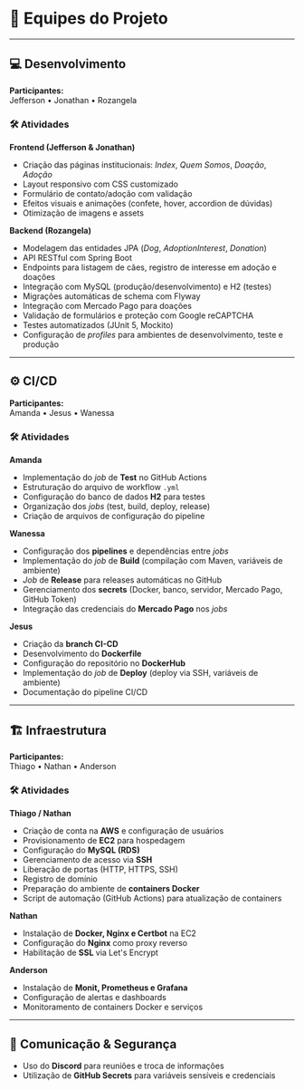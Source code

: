 # 👥 Equipes do Projeto

---

## 💻 Desenvolvimento

**Participantes:**  
Jefferson • Jonathan • Rozangela

### 🛠️ Atividades

**Frontend (Jefferson & Jonathan)**
- Criação das páginas institucionais: _Index_, _Quem Somos_, _Doação_, _Adoção_
- Layout responsivo com CSS customizado
- Formulário de contato/adoção com validação
- Efeitos visuais e animações (confete, hover, accordion de dúvidas)
- Otimização de imagens e assets

**Backend (Rozangela)**
- Modelagem das entidades JPA (_Dog_, _AdoptionInterest_, _Donation_)
- API RESTful com Spring Boot
- Endpoints para listagem de cães, registro de interesse em adoção e doações
- Integração com MySQL (produção/desenvolvimento) e H2 (testes)
- Migrações automáticas de schema com Flyway
- Integração com Mercado Pago para doações
- Validação de formulários e proteção com Google reCAPTCHA
- Testes automatizados (JUnit 5, Mockito)
- Configuração de _profiles_ para ambientes de desenvolvimento, teste e produção

---

## ⚙️ CI/CD

**Participantes:**  
Amanda • Jesus • Wanessa

### 🛠️ Atividades

**Amanda**
- Implementação do _job_ de **Test** no GitHub Actions
- Estruturação do arquivo de workflow `.yml`
- Configuração do banco de dados **H2** para testes
- Organização dos _jobs_ (test, build, deploy, release)
- Criação de arquivos de configuração do pipeline

**Wanessa**
- Configuração dos **pipelines** e dependências entre _jobs_
- Implementação do _job_ de **Build** (compilação com Maven, variáveis de ambiente)
- _Job_ de **Release** para releases automáticas no GitHub
- Gerenciamento dos **secrets** (Docker, banco, servidor, Mercado Pago, GitHub Token)
- Integração das credenciais do **Mercado Pago** nos _jobs_

**Jesus**
- Criação da **branch CI-CD**
- Desenvolvimento do **Dockerfile**
- Configuração do repositório no **DockerHub**
- Implementação do _job_ de **Deploy** (deploy via SSH, variáveis de ambiente)
- Documentação do pipeline CI/CD

---

## 🏗️ Infraestrutura

**Participantes:**  
Thiago • Nathan • Anderson

### 🛠️ Atividades

**Thiago / Nathan**
- Criação de conta na **AWS** e configuração de usuários
- Provisionamento de **EC2** para hospedagem
- Configuração do **MySQL (RDS)**
- Gerenciamento de acesso via **SSH**
- Liberação de portas (HTTP, HTTPS, SSH)
- Registro de domínio
- Preparação do ambiente de **containers Docker**
- Script de automação (GitHub Actions) para atualização de containers

**Nathan**
- Instalação de **Docker, Nginx e Certbot** na EC2
- Configuração do **Nginx** como proxy reverso
- Habilitação de **SSL** via Let's Encrypt

**Anderson**
- Instalação de **Monit, Prometheus e Grafana**
- Configuração de alertas e dashboards
- Monitoramento de containers Docker e serviços

---

## 🔐 Comunicação & Segurança

- Uso do **Discord** para reuniões e troca de informações
- Utilização de **GitHub Secrets** para variáveis sensíveis e credenciais
